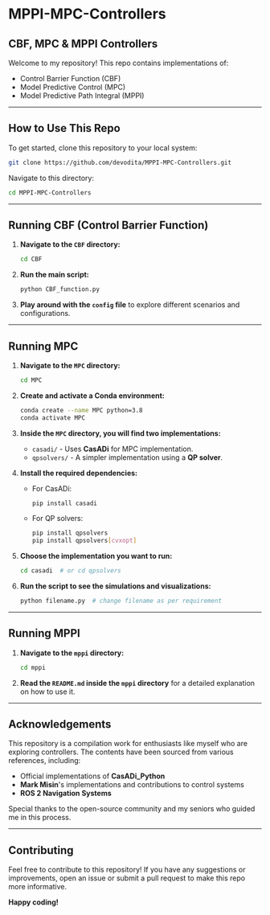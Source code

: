# MPPI-MPC-Controllers

## CBF, MPC & MPPI Controllers

Welcome to my repository! This repo contains implementations of:
- Control Barrier Function (CBF)
- Model Predictive Control (MPC)
- Model Predictive Path Integral (MPPI)

---

## How to Use This Repo

To get started, clone this repository to your local system:

```sh
git clone https://github.com/devodita/MPPI-MPC-Controllers.git
```

Navigate to this directory:

```sh
cd MPPI-MPC-Controllers
```

---

## Running CBF (Control Barrier Function)

1. **Navigate to the `CBF` directory:**
   ```sh
   cd CBF
   ```

2. **Run the main script:**
   ```sh
   python CBF_function.py
   ```

3. **Play around with the `config` file** to explore different scenarios and configurations.

---

## Running MPC

1. **Navigate to the `MPC` directory:**
   ```sh
   cd MPC
   ```

2. **Create and activate a Conda environment:**
   ```sh
   conda create --name MPC python=3.8 
   conda activate MPC
   ```

3. **Inside the `MPC` directory, you will find two implementations:**
   - `casadi/` - Uses **CasADi** for MPC implementation.
   - `qpsolvers/` - A simpler implementation using a **QP solver**.

4. **Install the required dependencies:**
   - For CasADi:
     ```sh
     pip install casadi
     ```
   - For QP solvers:
     ```sh
     pip install qpsolvers
     pip install qpsolvers[cvxopt]
     ```

5. **Choose the implementation you want to run:**
   ```sh
   cd casadi  # or cd qpsolvers
   ```

6. **Run the script to see the simulations and visualizations:**
   ```sh
   python filename.py  # change filename as per requirement
   ```

---

## Running MPPI

1. **Navigate to the `mppi` directory:**
   ```sh
   cd mppi
   ```

2. **Read the `README.md` inside the `mppi` directory** for a detailed explanation on how to use it.

---

## Acknowledgements

This repository is a compilation work for enthusiasts like myself who are exploring controllers. The contents have been sourced from various references, including:
- Official implementations of **CasADi_Python**
- **Mark Misin**'s implementations and contributions to control systems
- **ROS 2 Navigation Systems**

Special thanks to the open-source community and my seniors who guided me in this process.

---

## Contributing

Feel free to contribute to this repository! If you have any suggestions or improvements, open an issue or submit a pull request to make this repo more informative.

**Happy coding!**
